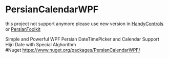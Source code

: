# PersianCalendarWPF
this project not support anymore 
please use new version in [HandyControls](https://github.com/ghost1372/handyControls) or [PersianToolkit](https://github.com/ghost1372/PersianToolkit)

Simple and Powerful WPF Persian DateTimePicker and Calendar
Support Hijri Date with Special Alghorithm
<br>
#Nuget
https://www.nuget.org/packages/PersianCalendarWPF/
